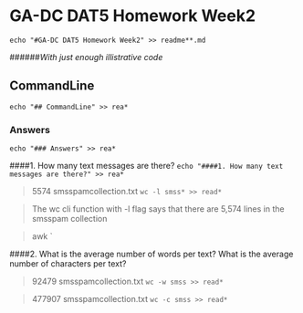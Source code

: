 # GA-DC DAT5 Homework Week2
`echo "#GA-DC DAT5 Homework Week2" >> readme**.md`

######_With just enough illistrative code_

## CommandLine 
`echo "## CommandLine" >> rea*`

### Answers
`echo "### Answers" >> rea*`

####1. How many text messages are there? 
`echo "####1. How many text messages are there?" >> rea*`

> 5574 smsspamcollection.txt `wc -l smss* >> read*`

> The wc cli function with -l flag says that there are 5,574 lines in the smsspam collection

> awk `

####2. What is the average number of words per text? What is the average number of characters per text?

>  92479 smsspamcollection.txt `wc -w smss >> read*`

> 477907 smsspamcollection.txt `wc -c smss >> read*`
